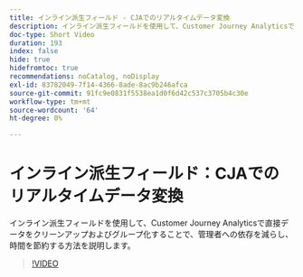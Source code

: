 ```yaml
---
title: インライン派生フィールド - CJAでのリアルタイムデータ変換
description: インライン派生フィールドを使用して、Customer Journey Analyticsで直接データをクリーンアップおよびグループ化することで、管理者への依存を減らし、時間を節約する方法を説明します。
doc-type: Short Video
duration: 193
index: false
hide: true
hidefromtoc: true
recommendations: noCatalog, noDisplay
exl-id: 83782049-7f14-4366-8ade-8ac9b246afca
source-git-commit: 91fc9e0831f5538ea1d0f6d42c537c3705b4c30e
workflow-type: tm+mt
source-wordcount: '64'
ht-degree: 0%

---
```


# インライン派生フィールド：CJAでのリアルタイムデータ変換

インライン派生フィールドを使用して、Customer Journey Analyticsで直接データをクリーンアップおよびグループ化することで、管理者への依存を減らし、時間を節約する方法を説明します。

<!-- 62_S102_3442449_192_inline-derived-fields-realtime-data-transformation-in-cja -->
>[!VIDEO](https://video.tv.adobe.com/v/3458362/?learn=on&enablevpops=true)
